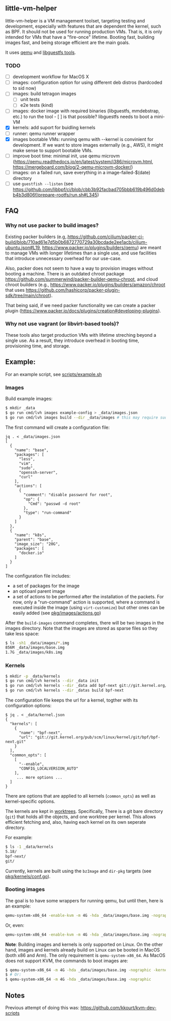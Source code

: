 ##  little-vm-helper

little-vm-helper is a VM management toolset, targeting testing and development, especially with
features that are dependent the kernel, such as BPF. It should not be used for running production
VMs. That is, it is only intended for VMs that have a "fire-once" lifetime. Booting fast, building
images fast, and being storage efficient are the main goals.

It uses [qemu](https://www.qemu.org/) and [libguestfs tools](https://libguestfs.org/).

### TODO
 - [ ] development workflow for MacOS X
 - [ ] images: configuration option for using different deb distros (hardcoded to sid now)
 - [ ] images: build tetragon images
   - [ ] unit tests
   - [ ] e2e tests (kind)
 - [ ] images: docker image with required binaries (libguestfs, mmdebstrap, etc.) to run the tool
        - [ ]  is that possible? libguestfs needs to boot a mini-VM
 - [x] kernels: add suport for buidling kernels
 - [ ] runner: qemu runner wrapper
 - [x] images bootable VMs: running qemu with --kernel is convinient for development. If we want to store images externally (e.g., AWS), it might make sense to support bootable VMs.
 - [ ] improve boot time: minimal init, use qemu microvm (https://qemu.readthedocs.io/en/latest/system/i386/microvm.html, https://mergeboard.com/blog/2-qemu-microvm-docker/)
 - [ ] images: on a failed run, save everything in a image-failed-$(date) directory
 - [ ] use `guestfish --listen` (see
   https://github.com/libbpf/ci/blob/cbb3b92facbad705bbb619b496d0debb4b3d806f/prepare-rootfs/run.sh#L345)

## FAQ

### Why not use packer to build images?

Existing packer builders
(e.g,.https://github.com/cilium/packer-ci-build/blob/710ad61e7d5b0b6872770729a30bcdade2ee1acb/cilium-ubuntu.json#L19,
https://www.packer.io/plugins/builders/qemu) are meant to manage VMs with
longer lifetimes than a single use, and use facilities that introduce unnecessary overhead for our use-case.

Also, packer does not seem to have a way to provision images without booting a
machine. There is an outdated chroot package
https://github.com/summerwind/packer-builder-qemu-chroot, and cloud chroot builders
(e.g., https://www.packer.io/plugins/builders/amazon/chroot that uses https://github.com/hashicorp/packer-plugin-sdk/tree/main/chroot).

That being said, if we need packer functionality we can create a packer plugin
(https://www.packer.io/docs/plugins/creation#developing-plugins).

### Why not use vagrant (or libvirt-based tools)?

These tools also target production VMs with lifetime streching beyond a single
use. As a result, they introduce overhead in booting time, provisioning time,
and storage.

## Example:

For an example script, see [scripts/example.sh](scripts/example.sh)

### Images

Build example images:
```bash
$ mkdir _data
$ go run cmd/lvh images example-config > _data/images.json
$ go run cmd/lvh images build --dir _data/images # this may require sudo as relies on /dev/kvm
```

The first command will create a configuration file:
```jsonc
jq . < _data/images.json
[
  {
    "name": "base",
    "packages": [
      "less",
      "vim",
      "sudo",
      "openssh-server",
      "curl"
    ],
    "actions": [
      {
        "comment": "disable password for root",
        "op": {
          "Cmd": "passwd -d root"
        },
        "type": "run-command"
      }
    ]
  },
  {
    "name": "k8s",
    "parent": "base",
    "image_size": "20G",
    "packages": [
      "docker.io"
    ]
  }
]
```

The configuration file includes:
 * a set of packages for the image
 * an optioanl parent image
 * a set of actions to be performed after the installation of the packets. For now, only a
   "run-command" action  is supported, where a command is executed inside the image (using
   `virt-customize`) but other ones can be easily added (see
   [pkg/images/actions.go](pkg/images/actions.go))

After the `build-images` command completes, there will be two images in the images directory. Note
that the images are stored as sparse files so they take less space:

```bash
$ ls -sh1 _data/images/*.img
856M _data/images/base.img
1.7G _data/images/k8s.img
```

### Kernels

```bash
$ mkdir -p _data/kernels
$ go run cmd/lvh kernels --dir _data init
$ go run cmd/lvh kernels --dir _data add bpf-next git://git.kernel.org/pub/scm/linux/kernel/git/bpf/bpf-next.git --fetch
$ go run cmd/lvh kernels --dir _datas build bpf-next
```

The configuration file keeps the url for a kernel, togther with its configuration options:
```jsonc
$ jq . < _data/kernel.json
{
  "kernels": [
    {
      "name": "bpf-next",
      "url": "git://git.kernel.org/pub/scm/linux/kernel/git/bpf/bpf-next.git"
    }
  ],
  "common_opts": [
    [
      "--enable",
      "CONFIG_LOCALVERSION_AUTO"
    ],
     ... more options ...
  ]
}
```

There are options that are applied to all kernels (`common_opts`) as well as
kernel-specific options.

The kernels are kept in [worktrees](https://git-scm.com/docs/git-worktree). Specifically, There is a
git bare directory (`git`) that holds all the objects, and one worktree per kernel. This allows
efficient fetching and, also, having each kernel on its own seperate directory.

For example:
```bash
$ ls -1 _data/kernels
5.18/
bpf-next/
git/
```

Currently, kernels are built using the `bzImage` and `dir-pkg` targets (see [pkg/kernels/conf.go](pkg/kernels/conf.go)).

### Booting images

The goal is to have some wrappers for running qemu, but until then, here is an example:

```bash
qemu-system-x86_64 -enable-kvm -m 4G -hda _data/images/base.img -nographic -kernel _data/kernels/bpf-next/arch/x86_64/boot/bzImage  -append "root=/dev/sda console=ttyS0"
```

Or, even:

```bash
qemu-system-x86_64 -enable-kvm -m 4G -hda _data/images/base.img -nographic
```

**Note**: Building images and kernels is only supported on Linux. On the other hand, images and kernels already build on Linux can be booted in MacOS (both x86 and Arm). The only requirement is ```qemu-system-x86_64```. As MacOS does not support KVM, the commands to boot images are:

```bash
$ qemu-system-x86_64 -m 4G -hda _data/images/base.img -nographic -kernel _data/kernels/bpf-next/arch/x86_64/boot/bzImage  -append "root=/dev/sda console=ttyS0"
$ # Or:
$ qemu-system-x86_64 -m 4G -hda _data/images/base.img -nographic
```

## Notes

Previous attempt of doing this was: https://github.com/kkourt/kvm-dev-scripts
